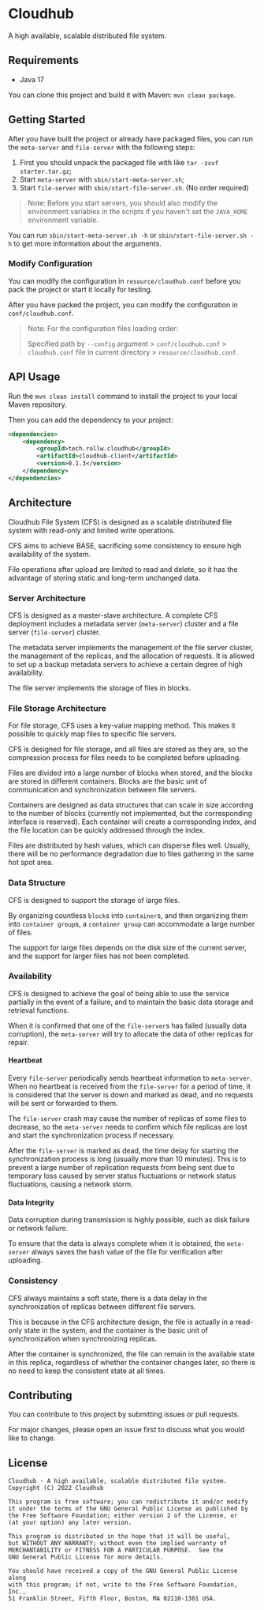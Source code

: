 # Cloudhub

A high available, scalable distributed file system.

## Requirements

- Java 17

You can clone this project and build it with Maven: `mvn clean package`.

## Getting Started

After you have built the project or already have packaged files, 
you can run the `meta-server` and `file-server` with the following steps:

1. First you should unpack the packaged file with like `tar -zxvf starter.tar.gz`;
2. Start `meta-server` with `sbin/start-meta-server.sh`;
3. Start `file-server` with `sbin/start-file-server.sh`. (No order required)

> Note: Before you start servers, you should also modify the environment variables 
> in the scripts if you haven't set the `JAVA_HOME` environment variable.

You can run `sbin/start-meta-server.sh -h` or `sbin/start-file-server.sh -h`
to get more information about the arguments.

### Modify Configuration

You can modify the configuration in `resource/cloudhub.conf` before you pack the project or
start it locally for testing.

After you have packed the project, you can modify the configuration in `conf/cloudhub.conf`.

> Note: For the configuration files loading order: 
> 
> Specified path by `--config` argument > `conf/cloudhub.conf` > 
> `cloudhub.conf` file in current directory >
> `resource/cloudhub.conf`.

## API Usage

Run the `mvn clean install` command to install the project to your local Maven repository.

Then you can add the dependency to your project:

```xml
<dependencies>
    <dependency>
        <groupId>tech.rollw.cloudhub</groupId>
        <artifactId>cloudhub-client</artifactId>
        <version>0.1.3</version>
    </dependency>
</dependencies>
```

## Architecture

Cloudhub File System (CFS) is designed as a scalable distributed file system
with read-only and limited write operations.

CFS aims to achieve BASE, sacrificing some consistency to ensure high availability of the system.

File operations after upload are limited to read and delete,
so it has the advantage of storing static and long-term unchanged data.

### Server Architecture

CFS is designed as a master-slave architecture. 
A complete CFS deployment includes a metadata server (`meta-server`) cluster
and a file server (`file-server`) cluster.

The metadata server implements the management of the file server cluster,
the management of the replicas, and the allocation of requests.
It is allowed to set up a backup metadata servers to achieve a certain degree of high availability.

The file server implements the storage of files in blocks.

### File Storage Architecture

For file storage, CFS uses a key-value mapping method. 
This makes it possible to quickly map files to specific file servers.

CFS is designed for file storage, and all files are stored as they are,
so the compression process for files needs to be completed before uploading.

Files are divided into a large number of blocks when stored,
and the blocks are stored in different containers.
Blocks are the basic unit of communication and synchronization between file servers.

Containers are designed as data structures that can scale in size according 
to the number of blocks (currently not implemented, but the corresponding 
interface is reserved).
Each container will create a corresponding index, and the file location 
can be quickly addressed through the index.

Files are distributed by hash values, which can disperse files well.
Usually, there will be no performance degradation due to files gathering in
the same hot spot area.

### Data Structure

CFS is designed to support the storage of large files.

By organizing countless `block`s into `container`s,
and then organizing them into `container group`s,
a `container group` can accommodate a large number of files.

The support for large files depends on the disk size of the current server,
and the support for larger files has not been completed.


### Availability

CFS is designed to achieve the goal of being able to use the service partially in 
the event of a failure, and to maintain the basic data storage and retrieval functions.

When it is confirmed that one of the `file-server`s has failed (usually data corruption),
the `meta-server` will try to allocate the data of other replicas for repair.

#### Heartbeat

Every `file-server` periodically sends heartbeat information to `meta-server`.
When no heartbeat is received from the `file-server` for a period of time,
it is considered that the server is down and marked as dead,
and no requests will be sent or forwarded to them.

The `file-server` crash may cause the number of replicas of some files to decrease,
so the `meta-server` needs to confirm which file replicas are lost and start 
the synchronization process if necessary.

After the `file-server` is marked as dead, the time delay for starting the 
synchronization process is long (usually more than 10 minutes).
This is to prevent a large number of replication requests from being 
sent due to temporary loss caused by server status fluctuations or network
status fluctuations, causing a network storm.

#### Data Integrity

Data corruption during transmission is highly possible, such as disk failure or network failure.

To ensure that the data is always complete when it is obtained,
the `meta-server` always saves the hash value of the file for verification after uploading.

### Consistency

CFS always maintains a soft state, there is a data delay in the 
synchronization of replicas between different file servers.

This is because in the CFS architecture design, the file is actually in a 
read-only state in the system, and the container is the basic unit of 
synchronization when synchronizing replicas.

After the container is synchronized, the file can remain in the available 
state in this replica, regardless of whether the container changes later,
so there is no need to keep the consistent state at all times.

## Contributing

You can contribute to this project by submitting issues or pull requests.

For major changes, please open an issue first to
discuss what you would like to change.

## License

```text
Cloudhub - A high available, scalable distributed file system.
Copyright (C) 2022 Cloudhub

This program is free software; you can redistribute it and/or modify
it under the terms of the GNU General Public License as published by
the Free Software Foundation; either version 2 of the License, or
(at your option) any later version.

This program is distributed in the hope that it will be useful,
but WITHOUT ANY WARRANTY; without even the implied warranty of
MERCHANTABILITY or FITNESS FOR A PARTICULAR PURPOSE.  See the
GNU General Public License for more details.

You should have received a copy of the GNU General Public License along
with this program; if not, write to the Free Software Foundation, Inc.,
51 Franklin Street, Fifth Floor, Boston, MA 02110-1301 USA.
```

